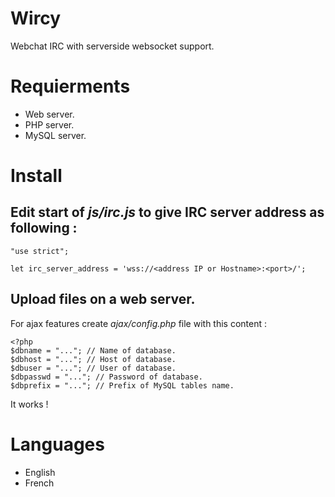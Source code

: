 # Wircy
Webchat IRC with serverside websocket support.

# Requierments
- Web server.
- PHP server.
- MySQL server.

# Install

## Edit start of *js/irc.js* to give IRC server address as following :

```
"use strict";

let irc_server_address = 'wss://<address IP or Hostname>:<port>/';
```

## Upload files on a web server.
For ajax features create *ajax/config.php* file with this content :

```
<?php
$dbname = "..."; // Name of database.
$dbhost = "..."; // Host of database.
$dbuser = "..."; // User of database.
$dbpasswd = "..."; // Password of database.
$dbprefix = "..."; // Prefix of MySQL tables name.
```

It works !

# Languages
- English
- French
